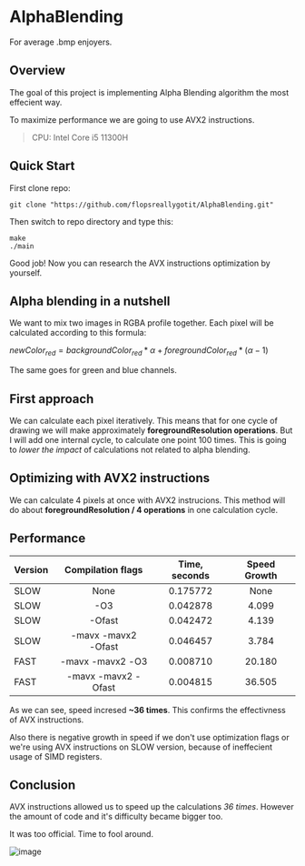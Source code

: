 # AlphaBlending
For average .bmp enjoyers.

## Overview

The goal of this project is implementing Alpha Blending algorithm the most effecient way.

To maximize performance we are going to use AVX2 instructions.

> CPU: Intel Core i5 11300H

## Quick Start

First clone repo:
```
git clone "https://github.com/flopsreallygotit/AlphaBlending.git"
```
Then switch to repo directory and type this:
```
make
./main
```
Good job! Now you can research the AVX instructions optimization by yourself.

## Alpha blending in a nutshell 

We want to mix two images in RGBA profile together. Each pixel will be calculated according to this formula:

$newColor_{red} = backgroundColor_{red} * \alpha + foregroundColor_{red} * (\alpha - 1)$ 

The same goes for green and blue channels.

## First approach

We can calculate each pixel iteratively.
This means that for one cycle of drawing we will make approximately **foregroundResolution operations**. But I will add one internal cycle, to calculate one point 100 times. This is going to *lower the impact* of calculations not related to alpha blending.

## Optimizing with AVX2 instructions

We can calculate 4 pixels at once with AVX2 instrucions.
This method will do about **foregroundResolution / 4 operations** in one calculation cycle.

## Performance

| Version | Compilation flags   | Time, seconds | Speed Growth |
| ------  | :-----------------: | :-----------: | :----------: |
| SLOW    | None                | 0.175772      | None         |
| SLOW    | -О3                 | 0.042878      | 4.099        |
| SLOW    | -Оfast              | 0.042472      | 4.139        |
| SLOW    | -mavx -mavx2 -Оfast | 0.046457      | 3.784        |
| FAST    | -mavx -mavx2 -О3    | 0.008710      | 20.180       |
| FAST    | -mavx -mavx2 -Ofast | 0.004815      | 36.505       |

As we can see, speed incresed **~36 times**. This confirms the effectivness of AVX instructions.

Also there is negative growth in speed if we don't use optimization flags or we're using AVX instructions on SLOW version, because of ineffecient usage of SIMD registers. 

## Conclusion

AVX instructions allowed us to speed up the calculations *36 times*. However the amount of code and it's difficulty became bigger too.

It was too official. Time to fool around.

![image](https://user-images.githubusercontent.com/89828695/230796967-914cdcb5-ee75-4e77-8e00-35b4ebd6235b.png)
